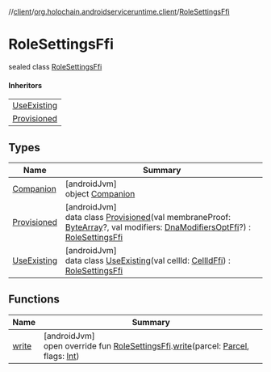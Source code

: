 //[client](../../../index.md)/[org.holochain.androidserviceruntime.client](../index.md)/[RoleSettingsFfi](index.md)

# RoleSettingsFfi

sealed class [RoleSettingsFfi](index.md)

#### Inheritors

| |
|---|
| [UseExisting](-use-existing/index.md) |
| [Provisioned](-provisioned/index.md) |

## Types

| Name | Summary |
|---|---|
| [Companion](-companion/index.md) | [androidJvm]<br>object [Companion](-companion/index.md) |
| [Provisioned](-provisioned/index.md) | [androidJvm]<br>data class [Provisioned](-provisioned/index.md)(val membraneProof: [ByteArray](https://kotlinlang.org/api/core/kotlin-stdlib/kotlin/-byte-array/index.html)?, val modifiers: [DnaModifiersOptFfi](../-dna-modifiers-opt-ffi/index.md)?) : [RoleSettingsFfi](index.md) |
| [UseExisting](-use-existing/index.md) | [androidJvm]<br>data class [UseExisting](-use-existing/index.md)(val cellId: [CellIdFfi](../-cell-id-ffi/index.md)) : [RoleSettingsFfi](index.md) |

## Functions

| Name | Summary |
|---|---|
| [write](../-role-settings-ffi-parceler/write.md) | [androidJvm]<br>open override fun [RoleSettingsFfi](index.md).[write](../-role-settings-ffi-parceler/write.md)(parcel: [Parcel](https://developer.android.com/reference/kotlin/android/os/Parcel.html), flags: [Int](https://kotlinlang.org/api/core/kotlin-stdlib/kotlin/-int/index.html)) |